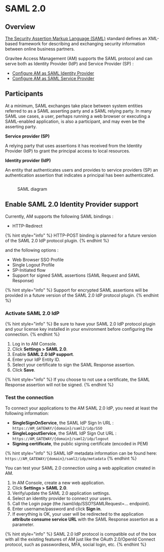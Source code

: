 # SAML 2.0

## Overview

[The Security Assertion Markup Language (SAML)](http://docs.oasis-open.org/security/saml/Post2.0/sstc-saml-tech-overview-2.0.html) standard defines an XML-based framework for describing and exchanging security information between online business partners.

Gravitee Access Management (AM) supports the SAML protocol and can serve both as Identity Provider (IdP) and Service Provider (SP) :

* [Configure AM as SAML Identity Provider](saml-2.0.md#enable-saml-2.0-identity-provider-support)
* [Configure AM as SAML Service Provider](../identity-providers/enterprise-identity-providers/saml-2.0.md)

## Participants

At a minimum, SAML exchanges take place between system entities referred to as a SAML asserting party and a SAML relying party. In many SAML use cases, a user, perhaps running a web browser or executing a SAML-enabled application, is also a participant, and may even be the asserting party.

**Service provider (SP)**

A relying party that uses assertions it has received from the Identity Provider (IdP) to grant the principal access to local resources.

**Identity provider (IdP)**

An entity that authenticates users and provides to service providers (SP) an authentication assertion that indicates a principal has been authenticated.

<figure><img src="https://docs.gravitee.io/images/am/current/graviteeio-am-devguide-protocols-saml-overview.png" alt=""><figcaption><p>SAML diagram</p></figcaption></figure>

## Enable SAML 2.0 Identity Provider support

Currently, AM supports the following SAML bindings :

* HTTP-Redirect

{% hint style="info" %}
HTTP-POST binding is planned for a future version of the SAML 2.0 IdP protocol plugin.
{% endhint %}

and the following options :

* Web Browser SSO Profile
* Single Logout Profile
* SP-Initiated flow
* Support for signed SAML assertions (SAML Request and SAML Response)

{% hint style="info" %}
Support for encrypted SAML assertions will be provided in a future version of the SAML 2.0 IdP protocol plugin.
{% endhint %}

### Activate SAML 2.0 IdP

{% hint style="info" %}
Be sure to have your SAML 2.0 IdP protocol plugin and your license key installed in your environment before configuring the connection.
{% endhint %}

1. Log in to AM Console.
2. Click **Settings > SAML 2.0**.
3. Enable **SAML 2.0 IdP support**.
4. Enter your IdP Entity ID.
5. Select your certificate to sign the SAML Response assertion.
6. Click **Save**.

{% hint style="info" %}
If you choose to not use a certificate, the SAML Response assertion will not be signed.
{% endhint %}

### Test the connection

To connect your applications to the AM SAML 2.0 IdP, you need at least the following information:

* **SingleSignOnService**, the SAML IdP Sign In URL : `https://AM_GATEWAY/{domain}/saml2/idp/SSO`
* **SingleLogoutService**, the SAML IdP Sign Out URL : `https://AM_GATEWAY/{domain}/saml2/idp/logout`
* **Signing certificate**, the public signing certificate (encoded in PEM)

{% hint style="info" %}
SAML IdP metadata information can be found here: `https://AM_GATEWAY/{domain}/saml2/idp/metadata`
{% endhint %}

You can test your SAML 2.0 connection using a web application created in AM.

1. In AM Console, create a new web application.
2. Click **Settings > SAML 2.0**.
3. Verify/update the SAML 2.0 application settings.
4. Select an identity provider to connect your users.
5. Call the Login page (the /saml/idp/SSO?SAMLRequest=…​ endpoint).
6. Enter username/password and click **Sign in**.
7. If everything is OK, your user will be redirected to the application **attribute consume service URL** with the SAML Response assertion as a parameter.

{% hint style="info" %}
SAML 2.0 IdP protocol is compatible out of the box with all the existing features of AM just like the OAuth 2.0/OpenId Connect protocol, such as passwordless, MFA, social login, etc.
{% endhint %}
